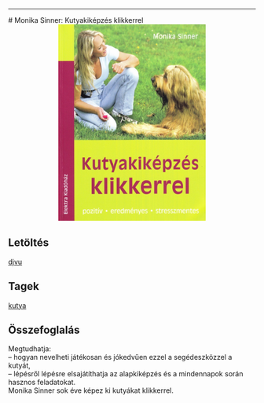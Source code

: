 <hr/>
# <a name="id_1726">Monika Sinner: Kutyakiképzés klikkerrel </a>
<center><img src="https://github.com/BercziSandor/calibre_lib/raw/main/main/Monika%20Sinner/Kutyakikepzes%20klikkerrel%20%281726%29/cover.jpg" alt="cover" width="300"/></center>

## Letöltés
[djvu](https://github.com/BercziSandor/calibre_lib/raw/main/main/Monika%20Sinner/Kutyakikepzes%20klikkerrel%20%281726%29/Kutyakikepzes%20klikkerrel%20-%20Monika%20Sinner.djvu)

## Tagek
[kutya](https://github.com/berczisandor/calibre_lib/blob/main/main/_tags/kutya.md)

## Összefoglalás
<div>
<p>Megtudhatja:<br>– hogyan nevelheti játékosan és jókedvűen ezzel a segédeszközzel a kutyát,<br>– lépésről lépésre elsajátíthatja az alapkiképzés és a mindennapok során hasznos feladatokat.<br>Monika Sinner sok éve képez ki kutyákat klikkerrel.</p></div>


